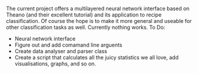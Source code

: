 The current project offers a multilayered neural network interface based on Theano (and their excellent tutorial) and its application
to recipe classification. Of course the hope is to make it more general and useable for other classification tasks as well.
Currently nothing works.
To Do:
- Neural network interface
- Figure out and add comamand line arguents
- Create data analyser and parser class
- Create a script that calculates all the juicy statistics we all love, add visualisations, graphs, and so on.
